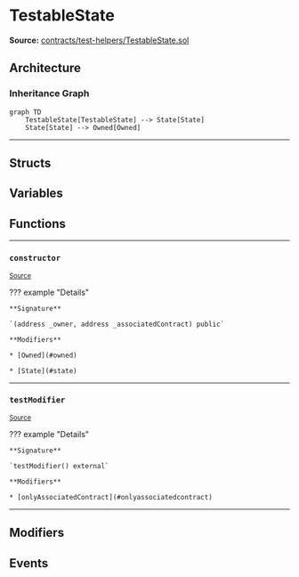 # TestableState

**Source:** [contracts/test-helpers/TestableState.sol](https://github.com/Synthetixio/synthetix/tree/develop/contracts/test-helpers/TestableState.sol)

## Architecture

### Inheritance Graph

```mermaid
graph TD
    TestableState[TestableState] --> State[State]
    State[State] --> Owned[Owned]
```

---

## Structs

## Variables

## Functions

---

### `constructor`
<sub>[Source](https://github.com/Synthetixio/synthetix/tree/develop/contracts/test-helpers/TestableState.sol#L8)</sub>

??? example "Details"

    **Signature**

    `(address _owner, address _associatedContract) public`

    **Modifiers**

    * [Owned](#owned)

    * [State](#state)

---

### `testModifier`
<sub>[Source](https://github.com/Synthetixio/synthetix/tree/develop/contracts/test-helpers/TestableState.sol#L10)</sub>

??? example "Details"

    **Signature**

    `testModifier() external`

    **Modifiers**

    * [onlyAssociatedContract](#onlyassociatedcontract)

---

## Modifiers

## Events


